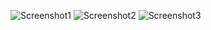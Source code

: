 ![Screenshot1](../images/screenshot1.png?raw=true "Initial Load")
![Screenshot2](../images/screenshot2.png?raw=true "Correct Entering of data")
![Screenshot3](../images/screenshot3.png?raw=true "Incorrect Entering of data")

